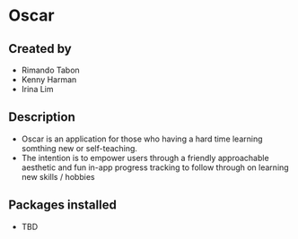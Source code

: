 # Oscar

## Created by
- Rimando Tabon
- Kenny Harman
- Irina Lim
  
## Description
- Oscar is an application for those who having a hard time learning somthing new or self-teaching.
- The intention is to empower users through a friendly approachable aesthetic and fun in-app progress tracking to follow through on learning new skills / hobbies

## Packages installed
- TBD
